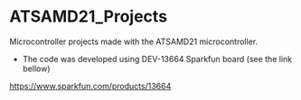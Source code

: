 # ATSAMD21_Projects
Microcontroller projects made with the ATSAMD21 microcontroller.
- The code was developed using DEV-13664 Sparkfun board (see the link bellow)

https://www.sparkfun.com/products/13664